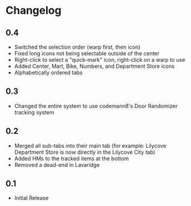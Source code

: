 # Changelog

## 0.4
- Switched the selection order (warp first, then icon)
- Fixed long icons not being selectable outside of the center
- Right-click to select a "quick-mark" icon, right-click on a warp to use
- Added Center, Mart, Bike, Numbers, and Department Store icons
- Alphabetically ordered tabs

## 0.3
- Changed the entire system to use codemann8's Door Randomizer tracking system

## 0.2
- Merged all sub-tabs into their main tab (for example: Lilycove Department Store is now directly in the Lilycove City tab)
- Added HMs to the tracked items at the bottom
- Removed a dead-end in Lavaridge

## 0.1
- Initial Release